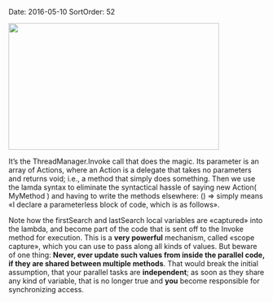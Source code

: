 Date: 2016-05-10
SortOrder: 52

<img src="EW%202010%20NetServer%20Enhancements_files/image017.jpg" id="Picture 16" width="413" height="249" />

It’s the ThreadManager.Invoke call that does the magic. Its parameter is an array of Actions, where an Action is a delegate that takes no parameters and returns void; i.e., a method that simply does something. Then we use the lamda syntax to eliminate the syntactical hassle of saying new Action( MyMethod ) and having to write the methods elsewhere: () =&gt; simply means «I declare a parameterless block of code, which is as follows».

Note how the firstSearch and lastSearch local variables are «captured» into the lambda, and become part of the code that is sent off to the Invoke method for execution. This is a **very powerful** mechanism, called «scope capture», which you can use to pass along all kinds of values. But beware of one thing: **Never, ever update such values from inside the parallel code, if they are shared between multiple methods**. That would break the initial assumption, that your parallel tasks are **independent**; as soon as they share any kind of variable, that is no longer true and **you** become responsible for synchronizing access.
